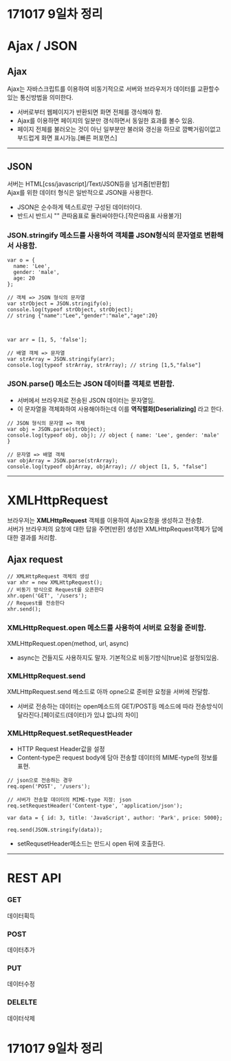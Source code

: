 # 171017 9일차 정리  
# Ajax / JSON 
## Ajax
Ajax는 자바스크립트를 이용하여 비동기적으로 서버와 브라우저가 데이터를 교환할수 있는 통신방법을 의미한다.
* 서버로부터 웹페이지가 반환되면 화면 전체를 갱식해야 함.
* Ajax를 이용하면 페이지의 일분만 갱식하면서 동일한 효과를 볼수 있음.
* 페이지 전체를 불러오는 것이 아닌 일부분만 불러와 갱신을 하므로 깜빡거림이없고 부드럽게 화면 표시가능.[빠른 퍼포먼스]
---

## JSON 
서버는 HTML[css/javascript]/Text/JSON등을 넘겨줌[반환함]  
Ajax를 위한 데이터 형식은 일반적으로 JSON을 사용한다.
* JSON은 순수하게 텍스트로만 구성된 데이터이다.
* 반드시 반드시 "" 큰따옴표로 둘러싸야한다.[작은따옴표 사용불가]
### JSON.stringify 메소드를 사용하여 객체를 JSON형식의 문자열로 변환해서 사용함.
```
var o = {
  name: 'Lee',
  gender: 'male',
  age: 20
};

// 객체 => JSON 형식의 문자열
var strObject = JSON.stringify(o);
console.log(typeof strObject, strObject);
// string {"name":"Lee","gender":"male","age":20}



var arr = [1, 5, 'false'];

// 배열 객체 => 문자열
var strArray = JSON.stringify(arr);
console.log(typeof strArray, strArray); // string [1,5,"false"]

```

### JSON.parse() 메소드는 JSON 데이터를 객체로 변환함.
* 서버에서 브라우저로 전송된 JSON 데이터는 문자열임.
* 이 문자열을 객체화하여 사용해야하는데 이를 __역직렬화[Deserializing]__ 라고 한다.
```
// JSON 형식의 문자열 => 객체
var obj = JSON.parse(strObject);
console.log(typeof obj, obj); // object { name: 'Lee', gender: 'male' }

// 문자열 => 배열 객체
var objArray = JSON.parse(strArray);
console.log(typeof objArray, objArray); // object [1, 5, "false"]
```

---

# XMLHttpRequest
브라우저는 __XMLHttpRequest__  객체를 이용하여 Ajax요청을 생성하고 전송함.  
서버가 브라우저의 요청에 대한 답을 주면[반환] 생성한 XMLHttpRequest객체가 답에대한 결과를 처리함.
## Ajax request
```
// XMLHttpRequest 객체의 생성
var xhr = new XMLHttpRequest();
// 비동기 방식으로 Request를 오픈한다
xhr.open('GET', '/users');
// Request를 전송한다
xhr.send();
``` 
### XMLHttpRequest.open 메소드를 사용하여 서버로 요청을 준비함.
XMLHttpRequest.open(method, url, async) 
* async는 건들지도 사용하지도 말자. 기본적으로 비동기방식[true]로 설정되있음.


### XMLHttpRequest.send
XMLHttpRequest.send 메소드로 아까 opne으로 준비한 요청을 서버에 전달함.
* 서버로 전송하는 데이터는 open메소드의 GET/POST등 메소드에 따라 전송방식이 달라진다.[페이로드(데이터)가 있냐 없냐의 차이]



### XMLHttpRequest.setRequestHeader
* HTTP Request Header값을 설정
* Content-type은 request body에 담아 전송할 데이터의 MIME-type의 정보를 표현.
```
// json으로 전송하는 경우
req.open('POST', '/users');

// 서버가 전송할 데이터의 MIME-type 지정: json
req.setRequestHeader('Content-type', 'application/json');

var data = { id: 3, title: 'JavaScript', author: 'Park', price: 5000};

req.send(JSON.stringify(data));
```
* setRequsetHeader메소드는 만드시 open 뒤에 호출한다.

---

# REST API
### GET
데이터획득
### POST
데이터추가
### PUT
데이터수정
### DELELTE
데이터삭제
# 171017 9일차 정리
